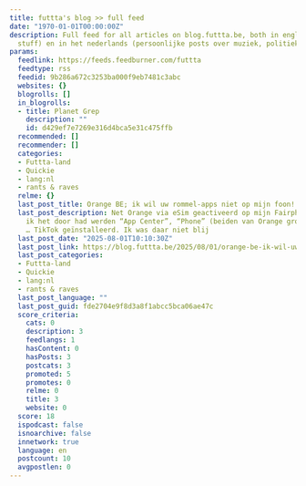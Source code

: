 ```yaml
---
title: futtta's blog >> full feed
date: "1970-01-01T00:00:00Z"
description: Full feed for all articles on blog.futtta.be, both in english (technical
  stuff) en in het nederlands (persoonlijke posts over muziek, politiek en vrouw&kind).
params:
  feedlink: https://feeds.feedburner.com/futtta
  feedtype: rss
  feedid: 9b286a672c3253ba000f9eb7481c3abc
  websites: {}
  blogrolls: []
  in_blogrolls:
  - title: Planet Grep
    description: ""
    id: d429ef7e7269e316d4bca5e31c475ffb
  recommended: []
  recommender: []
  categories:
  - Futtta-land
  - Quickie
  - lang:nl
  - rants & raves
  relme: {}
  last_post_title: Orange BE; ik wil uw rommel-apps niet op mijn foon!
  last_post_description: Net Orange via eSim geactiveerd op mijn Fairphone 6 en voor
    ik het door had werden “App Center”, “Phone” (beiden van Orange group) maar ook
    … TikTok geïnstalleerd. Ik was daar niet blij
  last_post_date: "2025-08-01T10:10:30Z"
  last_post_link: https://blog.futtta.be/2025/08/01/orange-be-ik-wil-uw-rommel-apps-niet-op-mijn-foon/
  last_post_categories:
  - Futtta-land
  - Quickie
  - lang:nl
  - rants & raves
  last_post_language: ""
  last_post_guid: fde2704e9f8d3a8f1abcc5bca06ae47c
  score_criteria:
    cats: 0
    description: 3
    feedlangs: 1
    hasContent: 0
    hasPosts: 3
    postcats: 3
    promoted: 5
    promotes: 0
    relme: 0
    title: 3
    website: 0
  score: 18
  ispodcast: false
  isnoarchive: false
  innetwork: true
  language: en
  postcount: 10
  avgpostlen: 0
---
```

